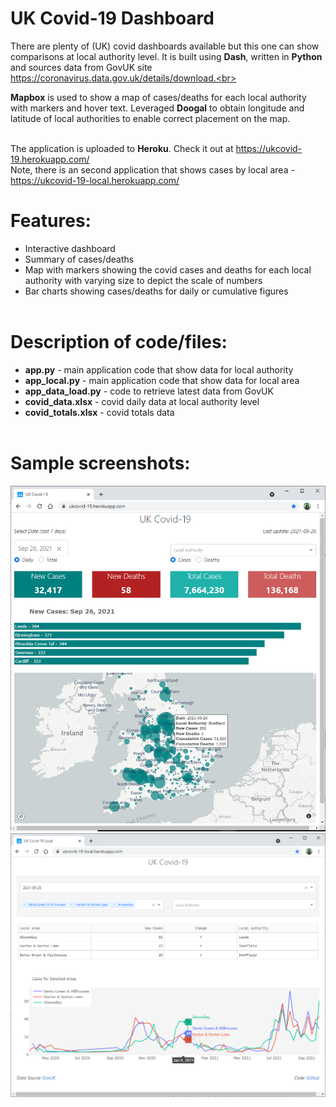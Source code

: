 # UK Covid-19 Dashboard
There are plenty of (UK) covid dashboards available but this one can show comparisons at local authority level. It is built using **Dash**, written in **Python** and sources data from GovUK site https://coronavirus.data.gov.uk/details/download.<br><br>

**Mapbox** is used to show a map of cases/deaths for each local authority with markers and hover text. Leveraged **Doogal** to obtain longitude and latitude of local authorities to enable correct placement on the map.<br><br>

The application is uploaded to **Heroku**. Check it out at https://ukcovid-19.herokuapp.com/<br>
Note, there is an second application that shows cases by local area - https://ukcovid-19-local.herokuapp.com/<br>

# Features:
- Interactive dashboard 
- Summary of cases/deaths
- Map with markers showing the covid cases and deaths for each local authority with varying size to depict the scale of numbers
- Bar charts showing cases/deaths for daily or cumulative figures<br><br>

# Description of code/files:
 - **app.py** - main application code that show data for local authority
 - **app_local.py** - main application code that show data for local area
 - **app_data_load.py** - code to retrieve latest data from GovUK
 - **covid_data.xlsx** - covid daily data at local authority level
 - **covid_totals.xlsx** - covid totals data<br><br>

# Sample screenshots:
![alt text](https://github.com/waiky8/ukcovid-19/blob/main/screenshot1.png)
![alt text](https://github.com/waiky8/ukcovid-19/blob/main/screenshot2.png)
